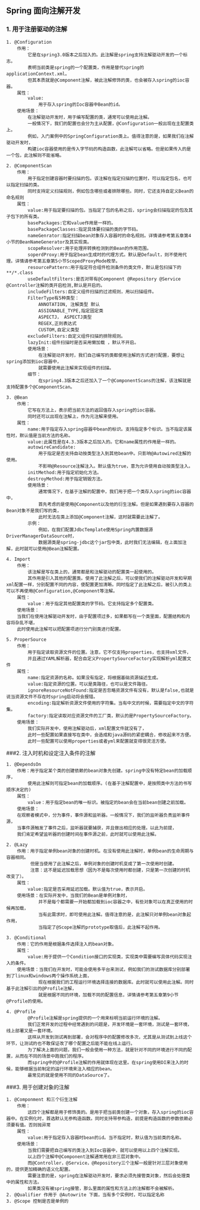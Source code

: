 ## Spring 面向注解开发

### 1. 用于注册驱动的注解
    1. @Configuration
        作用：
	        它是在spring3.0版本之后加入的。此注解是spring支持注解驱动开发的一个标志。
            表明当前类是spring的一个配置类，作用是替代spring的applicationContext.xml。
            但其本质就是@Component注解，被此注解修饰的类，也会被存入spring的ioc容器。
        属性：
            value:
                用于存入spring的Ioc容器中Bean的id。
        使用场景：
            在注解驱动开发时，用于编写配置的类，通常可以使用此注解。
            一般情况下，我们的配置也会分为主从配置，@Configuration一般出现在主配置类上。
            例如，入门案例中的SpringConfiguration类上。值得注意的是，如果我们在注解驱动开发时，
            构建ioc容器使用的是传入字节码的构造函数，此注解可以省略。但是如果传入的是一个包，此注解则不能省略。
    
    2. @ComponentScan
        作用：
            用于指定创建容器时要扫描的包。该注解在指定扫描的位置时，可以指定包名，也可以指定扫描的类。
            同时支持定义扫描规则，例如包含哪些或者排除哪些。同时，它还支持自定义Bean的命名规则
        属性：
            value:用于指定要扫描的包。当指定了包的名称之后，spring会扫描指定的包及其子包下的所有类。
            basePackages:它和value作用是一样的。
            basePackageClasses:指定具体要扫描的类的字节码。
            nameGenrator:指定扫描bean对象存入容器时的命名规则。详情请参考第五章第4小节的BeanNameGenerator及其实现类。
            scopeResolver:用于处理并转换检测到的Bean的作用范围。
            soperdProxy:用于指定bean生成时的代理方式。默认是Default，则不使用代理。详情请参考第五章第5小节ScopedProxyMode枚举。
            resourcePattern:用于指定符合组件检测条件的类文件，默认是包扫描下的  **/*.class
            useDefaultFilters:是否对带有@Component @Repository @Service @Controller注解的类开启检测,默认是开启的。
            includeFilters:自定义组件扫描的过滤规则，用以扫描组件。
            FilterType有5种类型：
                ANNOTATION, 注解类型 默认
                ASSIGNABLE_TYPE,指定固定类
                ASPECTJ， ASPECTJ类型
                REGEX,正则表达式
                CUSTOM,自定义类型
            excludeFilters:自定义组件扫描的排除规则。
            lazyInit:组件扫描时是否采用懒加载 ，默认不开启。
            使用场景：
                在注解驱动开发时，我们自己编写的类都使用注解的方式进行配置，要想让spring添加到ioc容器中，
                就需要使用此注解来实现组件的扫描。
            细节：
                在spring4.3版本之后还加入了一个@ComponentScans的注解，该注解就是支持配置多个@ComponentScan。

    3. @Bean
        作用：
	        它写在方法上，表示把当前方法的返回值存入spring的ioc容器。
	        同时还可以出现在注解上，作为元注解来使用。		
        属性：
            name:用于指定存入spring容器中bean的标识。支持指定多个标识。当不指定该属性时，默认值是当前方法的名称。
            value:此属性是在4.3.3版本之后加入的。它和name属性的作用是一样的。
            autowireCandidate:
                用于指定是否支持自动按类型注入到其他bean中。只影响@Autowired注解的使用。
                不影响@Resource注解注入。默认值为true，意为允许使用自动按类型注入。
            initMethod:用于指定初始化方法。
            destroyMethod:用于指定销毁方法。
            使用场景：
                通常情况下，在基于注解的配置中，我们用于把一个类存入spring的ioc容器中，
                首先考虑的是使用@Component以及他的衍生注解。但是如果遇到要存入容器的Bean对象不是我们写的类，
                此时无法在类上添加@Component注解，这时就需要此注解了。
            示例：
                例如，在我们配置JdbcTemplate使用Spring内置数据源DriverManagerDataSource时，
                数据源类是spring-jdbc这个jar包中类，此时我们无法编辑，在上面加注解，此时就可以使用@Bean注解配置。

    4. Import
        作用：
	        该注解是写在类上的，通常都是和注解驱动的配置类一起使用的。
            其作用是引入其他的配置类。使用了此注解之后，可以使我们的注解驱动开发和早期xml配置一样，分别配置不同的内容，使配置更加清晰。同时指定了此注解之后，被引入的类上可以不再使用@Configuration,@Component等注解。
        属性：
            value：用于指定其他配置类的字节码。它支持指定多个配置类。
        使用场景：
        当我们在使用注解驱动开发时，由于配置项过多，如果都写在一个类里面，配置结构和内容将杂乱不堪，
        此时使用此注解可以把配置项进行分门别类进行配置。

    5. ProperSource
        作用：
	        用于指定读取资源文件的位置。注意，它不仅支持properties，也支持xml文件，
            并且通过YAML解析器，配合自定义PropertySourceFactory实现解析yml配置文件
        属性：
            name:指定资源的名称。如果没有指定，将根据基础资源描述生成。
            value:指定资源的位置。可以是类路径，也可以是文件路径。
            ignoreResourceNotFound:指定是否忽略资源文件有没有，默认是false,也就是说当资源文件不存在时spring启动将会报错。
            encoding:指定解析资源文件使用的字符集。当有中文的时候，需要指定中文的字符集。
            factory:指定读取对应资源文件的工厂类，默认的是PropertySourceFactory。
        使用场景：
            我们实际开发中，使用注解驱动后，xml配置文件就没有了，
            此时一些配置如果直接写在类中，会造成和java源码的紧密耦合，修改起来不方便。
            此时一些配置可以使用properties或者yml来配置就变得很灵活方便。
###2. 注入时机和设定注入条件的注解
    
    1. @DependsOn
        作用：用于指定某个类的创建依赖的bean对象先创建。spring中没有特定bean的加载顺序，
            使用此注解则可指定bean的加载顺序。(在基于注解配置中，是按照类中方法的书写顺序决定的)
        属性：
            value：用于指定bean的唯一标识。被指定的bean会在当前bean创建之前加载。
        使用场景：
        在观察者模式中，分为事件，事件源和监听器。一般情况下，我们的监听器负责监听事件源，
        当事件源触发了事件之后，监听器就要捕获，并且做出相应的处理。以此为前提，
        我们肯定希望监听器的创建时间在事件源之前，此时就可以使用此注解。

    2. @Lazy
        作用：用于指定单例bean对象的创建时机。在没有使用此注解时，单例bean的生命周期与容器相同。
             但是当使用了此注解之后，单例对象的创建时机变成了第一次使用时创建。
             注意：这不是延迟加载思想（因为不是每次使用时都创建，只是第一次创建的时机改变了）。
        属性：
            value:指定是否采用延迟加载。默认值为true，表示开启。
        使用场景：在实际开发中，当我们的Bean是单例对象时，
                并不是每个都需要一开始都加载到ioc容器之中，有些对象可以在真正使用的时候再加载，
                当有此需求时，即可使用此注解。值得注意的是，此注解只对单例bean对象起作用，
                当指定了@Scope注解的prototype取值后，此注解不起作用。
    
    3. @Conditional
        作用：它的作用是根据条件选择注入的bean对象。
        属性：
            value:用于提供一个Condition接口的实现类，实现类中需要编写具体代码实现注入的条件。
        使用场景：当我们在开发时，可能会使用多平台来测试，例如我们的测试数据库分别部署到了linux和windows两个操作系统上面，
                现在根据我们的工程运行环境选择连接的数据库。此时就可以使用此注解。同时基于此注解引出的@Profile注解，
                就是根据不同的环境，加载不同的配置信息，详情请参考第五章第9小节@Profile的使用。 

    4. @Profile
        	@Profile注解是spring提供的一个用来标明当前运行环境的注解。
            我们正常开发的过程中经常遇到的问题是，开发环境是一套环境，测试是一套环境，线上部署又是一套环境。
            这样从开发到测试再到部署，会对程序中的配置修改多次，尤其是从测试到上线这个环节，让测试的也不敢保证改了哪个配置之后能不能在线上运行。
            为了解决上面的问题，我们一般会使用一种方法，就是针对不同的环境进行不同的配置，从而在不同的场景中跑我们的程序。
            而spring中的@Profile注解的作用就体现在这里。在spring使用DI来注入的时候，能够根据当前制定的运行环境来注入相应的bean。
            最常见的就是使用不同的DataSource了。

###3. 用于创建对象的注解
    
    1. @Componment 和三个衍生注解
        作用：
	        这四个注解都是用于修饰类的。是用于把当前类创建一个对象，存入spring的ioc容器中。在实例化时，首选默认无参构造函数。同时支持带参构造，前提是构造函数的参数依赖必须要有值。否则抛异常	
        属性：
            value:用于指定存入容器时bean的id。当不指定时，默认值为当前类的名称。
        使用场景：
            当我们需要把自己编写的类注入到Ioc容器中，就可以使用以上四个注解实现。
            以上四个注解中@Component注解通常用在非三层对象中。
            而@Controller，@Service，@Repository三个注解一般是针对三层对象使用的，提供更加精确的语义化配置。
            需要注意的是，spring在注解驱动开发时，要求必须先接管类对象，然后会处理类中的属性和方法。
            如果类没有被spring接管，那么里面的属性和方法上的注解都不会被解析。
    2. @Qualifier 作用于 @Autowrite 下面，当有多个实例时，可以指定名称
    3. @Scope 控制是否是单例的